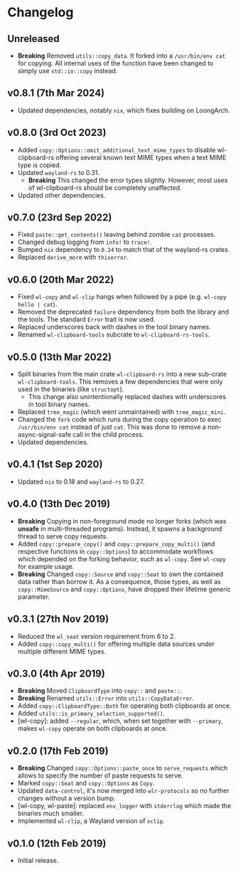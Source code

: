 # Changelog

## Unreleased

- **Breaking** Removed `utils::copy_data`. It forked into a `/usr/bin/env cat`
  for copying. All internal uses of the function have been changed to simply
  use `std::io::copy` instead.

## v0.8.1 (7th Mar 2024)

- Updated dependencies, notably `nix`, which fixes building on LoongArch.

## v0.8.0 (3rd Oct 2023)

- Added `copy::Options::omit_additional_text_mime_types` to disable
  wl-clipboard-rs offering several known text MIME types when a text MIME type
  is copied.
- Updated `wayland-rs` to 0.31.
  - **Breaking** This changed the error types slightly. However, most uses of
    wl-clipboard-rs should be completely unaffected.
- Updated other dependencies.

## v0.7.0 (23rd Sep 2022)

- Fixed `paste::get_contents()` leaving behind zombie `cat` processes.
- Changed debug logging from `info!` to `trace!`.
- Bumped `nix` dependency to `0.24` to match that of the wayland-rs crates.
- Replaced `derive_more` with `thiserror`.

## v0.6.0 (20th Mar 2022)

- Fixed `wl-copy` and `wl-clip` hangs when followed by a pipe (e.g. `wl-copy
  hello | cat`).
- Removed the deprecated `failure` dependency from both the library and the
  tools. The standard `Error` trait is now used.
- Replaced underscores back with dashes in the tool binary names.
- Renamed `wl-clipboard-tools` subcrate to `wl-clipboard-rs-tools`.

## v0.5.0 (13th Mar 2022)

- Split binaries from the main crate `wl-clipboard-rs` into a new sub-crate
  `wl-clipboard-tools`. This removes a few dependencies that were only used in
  the binaries (like `structopt`).
  - This change also unintentionally replaced dashes with underscores in tool
    binary names.
- Replaced `tree_magic` (which went unmaintained) with `tree_magic_mini`.
- Changed the `fork` code which runs during the copy operation to exec
  `/usr/bin/env cat` instead of just `cat`. This was done to remove
  a non-async-signal-safe call in the child process.
- Updated dependencies.

## v0.4.1 (1st Sep 2020)

- Updated `nix` to 0.18 and `wayland-rs` to 0.27.

## v0.4.0 (13th Dec 2019)

- **Breaking** Copying in non-foreground mode no longer forks (which was
  **unsafe** in multi-threaded programs). Instead, it spawns a background
  thread to serve copy requests.
- Added `copy::prepare_copy()` and `copy::prepare_copy_multi()` (and respective
  functions in `copy::Options`) to accommodate workflows which depended on the
  forking behavior, such as `wl-copy`. See `wl-copy` for example usage.
- **Breaking** Changed `copy::Source` and `copy::Seat` to own the contained
  data rather than borrow it. As a consequence, those types, as well as
  `copy::MimeSource` and `copy::Options`, have dropped their lifetime generic
  parameter.

## v0.3.1 (27th Nov 2019)

- Reduced the `wl_seat` version requirement from 6 to 2.
- Added `copy::copy_multi()` for offering multiple data sources under multiple
  different MIME types.

## v0.3.0 (4th Apr 2019)

- **Breaking** Moved `ClipboardType` into `copy::` and `paste::`.
- **Breaking** Renamed `utils::Error` into `utils::CopyDataError`.
- Added `copy::ClipboardType::Both` for operating both clipboards at once.
- Added `utils::is_primary_selection_supported()`.
- [wl-copy]: added `--regular`, which, when set together with `--primary`,
  makes `wl-copy` operate on both clipboards at once.

## v0.2.0 (17th Feb 2019)

- **Breaking** Changed `copy::Options::paste_once` to `serve_requests` which
  allows to specify the number of paste requests to serve.
- Marked `copy::Seat` and `copy::Options` as `Copy`.
- Updated `data-control`, it's now merged into `wlr-protocols` so no further
  changes without a version bump.
- [wl-copy, wl-paste]: replaced `env_logger` with `stderrlog` which made the
  binaries much smaller.
- Implemented `wl-clip`, a Wayland version of `xclip`.

## v0.1.0 (12th Feb 2019)

- Initial release.
